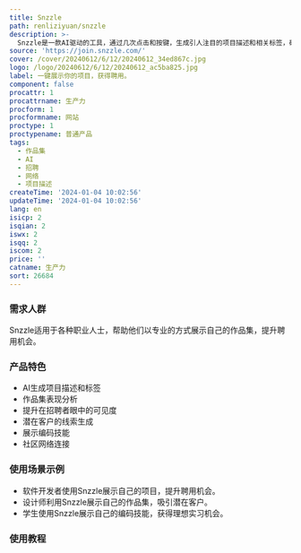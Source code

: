 ```yaml
---
title: Snzzle
path: renliziyuan/snzzle
description: >-
  Snzzle是一款AI驱动的工具，通过几次点击和按键，生成引人注目的项目描述和相关标签，确保您的作品集在您付出最少努力的情况下脱颖而出。此外，Snzzle还提供深入的分析，帮助您追踪作品集的表现，轻松监控页面访问量、用户互动和点击，让您清晰了解作品集的影响和受众参与。Snzzle还能提升您在招聘者眼中的可见度，确保您的技能和项目脱颖而出，增强您获得理想工作机会的前景。此外，Snzzle还能将您的作品集转化为潜在客户的线索生成中心，捕获访客的电子邮件，构建感兴趣客户的邮件列表。Snzzle还能无缝链接到您的代码库，让您能够直接展示您的编码技能。此外，Snzzle还能将您连接到一个充满活力的社区，为您提供与同行、导师和合作者无与伦比的网络。Snzzle提供免费、基础、高级三种套餐供用户选择，帮助用户以零前期成本区别自己的专业形象。
source: 'https://join.snzzle.com/'
cover: /cover/20240612/6/12/20240612_34ed867c.jpg
logo: /logo/20240612/6/12/20240612_ac5ba825.jpg
label: 一键展示你的项目，获得聘用。
component: false
procattr: 1
procattrname: 生产力
procform: 1
procformname: 网站
proctype: 1
proctypename: 普通产品
tags:
  - 作品集
  - AI
  - 招聘
  - 网络
  - 项目描述
createTime: '2024-01-04 10:02:56'
updateTime: '2024-01-04 10:02:56'
lang: en
isicp: 2
isqian: 2
iswx: 2
isqq: 2
iscom: 2
price: ''
catname: 生产力
sort: 26684
---
```




### 需求人群
Snzzle适用于各种职业人士，帮助他们以专业的方式展示自己的作品集，提升聘用机会。

### 产品特色
- AI生成项目描述和标签
- 作品集表现分析
- 提升在招聘者眼中的可见度
- 潜在客户的线索生成
- 展示编码技能
- 社区网络连接

### 使用场景示例
- 软件开发者使用Snzzle展示自己的项目，提升聘用机会。
- 设计师利用Snzzle展示自己的作品集，吸引潜在客户。
- 学生使用Snzzle展示自己的编码技能，获得理想实习机会。

### 使用教程


  
